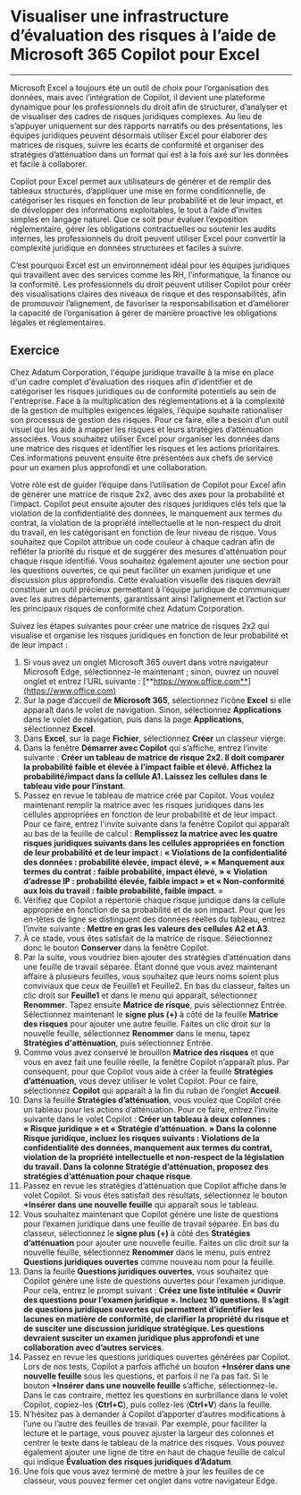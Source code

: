 # Visualiser une infrastructure d’évaluation des risques à l’aide de Microsoft 365 Copilot pour Excel
---
Microsoft Excel a toujours été un outil de choix pour l’organisation des données, mais avec l’intégration de Copilot, il devient une plateforme dynamique pour les professionnels du droit afin de structurer, d’analyser et de visualiser des cadres de risques juridiques complexes. Au lieu de s’appuyer uniquement sur des rapports narratifs ou des présentations, les équipes juridiques peuvent désormais utiliser Excel pour élaborer des matrices de risques, suivre les écarts de conformité et organiser des stratégies d’atténuation dans un format qui est à la fois axé sur les données et facile à collaborer.

Copilot pour Excel permet aux utilisateurs de générer et de remplir des tableaux structurés, d’appliquer une mise en forme conditionnelle, de catégoriser les risques en fonction de leur probabilité et de leur impact, et de développer des informations exploitables, le tout à l’aide d’invites simples en langage naturel. Que ce soit pour évaluer l’exposition réglementaire, gérer les obligations contractuelles ou soutenir les audits internes, les professionnels du droit peuvent utiliser Excel pour convertir la complexité juridique en données structurées et faciles à suivre.

C’est pourquoi Excel est un environnement idéal pour les équipes juridiques qui travaillent avec des services comme les RH, l’informatique, la finance ou la conformité. Les professionnels du droit peuvent utiliser Copilot pour créer des visualisations claires des niveaux de risque et des responsabilités, afin de promouvoir l’alignement, de favoriser la responsabilisation et d’améliorer la capacité de l’organisation à gérer de manière proactive les obligations légales et réglementaires.

## Exercice

Chez Adatum Corporation, l'équipe juridique travaille à la mise en place d'un cadre complet d'évaluation des risques afin d'identifier et de catégoriser les risques juridiques ou de conformité potentiels au sein de l'entreprise. Face à la multiplication des réglementations et à la complexité de la gestion de multiples exigences légales, l’équipe souhaite rationaliser son processus de gestion des risques. Pour ce faire, elle a besoin d’un outil visuel qui les aide à mapper les risques et leurs stratégies d’atténuation associées. Vous souhaitez utiliser Excel pour organiser les données dans une matrice des risques et identifier les risques et les actions prioritaires. Ces informations peuvent ensuite être présentées aux chefs de service pour un examen plus approfondi et une collaboration.

Votre rôle est de guider l’équipe dans l’utilisation de Copilot pour Excel afin de générer une matrice de risque 2x2, avec des axes pour la probabilité et l’impact. Copilot peut ensuite ajouter des risques juridiques clés tels que la violation de la confidentialité des données, le manquement aux termes du contrat, la violation de la propriété intellectuelle et le non-respect du droit du travail, en les catégorisant en fonction de leur niveau de risque. Vous souhaitez que Copilot attribue un code couleur à chaque cadran afin de refléter la priorité du risque et de suggérer des mesures d'atténuation pour chaque risque identifié. Vous souhaitez également ajouter une section pour les questions ouvertes, ce qui peut faciliter un examen juridique et une discussion plus approfondis. Cette évaluation visuelle des risques devrait constituer un outil précieux permettant à l’équipe juridique de communiquer avec les autres départements, garantissant ainsi l’alignement et l’action sur les principaux risques de conformité chez Adatum Corporation.

Suivez les étapes suivantes pour créer une matrice de risques 2x2 qui visualise et organise les risques juridiques en fonction de leur probabilité et de leur impact :

1. Si vous avez un onglet Microsoft 365 ouvert dans votre navigateur Microsoft Edge, sélectionnez-le maintenant ; sinon, ouvrez un nouvel onglet et entrez l’URL suivante : [**https://www.office.com**](https://www.office.com)
1. Sur la page d’accueil de **Microsoft 365**, sélectionnez l’icône **Excel** si elle apparaît dans le volet de navigation. Sinon, sélectionnez **Applications** dans le volet de navigation, puis dans la page **Applications**, sélectionnez **Excel**. 
1. Dans **Excel**, sur la page **Fichier**, sélectionnez **Créer** un classeur vierge.
1. Dans la fenêtre **Démarrer avec Copilot** qui s’affiche, entrez l’invite suivante : **Créer un tableau de matrice de risque 2x2. Il doit comparer la probabilité faible et élevée à l’impact faible et élevé. Affichez la probabilité/impact dans la cellule A1. Laissez les cellules dans le tableau vide pour l’instant**.
1. Passez en revue le tableau de matrice créé par Copilot. Vous voulez maintenant remplir la matrice avec les risques juridiques dans les cellules appropriées en fonction de leur probabilité et de leur impact. Pour ce faire, entrez l'invite suivante dans la fenêtre Copilot qui apparaît au bas de la feuille de calcul : **Remplissez la matrice avec les quatre risques juridiques suivants dans les cellules appropriées en fonction de leur probabilité et de leur impact : « Violations de la confidentialité des données : probabilité élevée, impact élevé, » « Manquement aux termes du contrat : faible probabilité, impact élevé, » « Violation d’adresse IP : probabilité élevée, faible impact » et « Non-conformité aux lois du travail : faible probabilité, faible impact**. »
1. Vérifiez que Copilot a répertorié chaque risque juridique dans la cellule appropriée en fonction de sa probabilité et de son impact. Pour que les en-têtes de ligne se distinguent des données réelles du tableau, entrez l’invite suivante : **Mettre en gras les valeurs des cellules A2 et A3**.
1. À ce stade, vous êtes satisfait de la matrice de risque. Sélectionnez donc le bouton **Conserver** dans la fenêtre Copilot. 
1. Par la suite, vous voudriez bien ajouter des stratégies d’atténuation dans une feuille de travail séparée. Étant donné que vous avez maintenant affaire à plusieurs feuilles, vous souhaitez que leurs noms soient plus conviviaux que ceux de Feuille1 et Feuille2. En bas du classeur, faites un clic droit sur **Feuille1** et dans le menu qui apparaît, sélectionnez **Renommer**. Tapez ensuite **Matrice de risque**, puis sélectionnez Entrée. Sélectionnez maintenant le **signe plus (+)** à côté de la feuille **Matrice des risques** pour ajouter une autre feuille. Faites un clic droit sur la nouvelle feuille, sélectionnez **Renommer** dans le menu, tapez **Stratégies d'atténuation**, puis sélectionnez Entrée. 
1. Comme vous avez conservé le brouillon **Matrice des risques** et que vous en avez fait une feuille réelle, la fenêtre Copilot n’apparaît plus. Par conséquent, pour que Copilot vous aide à créer la feuille **Stratégies d’atténuation**, vous devez utiliser le volet Copilot. Pour ce faire, sélectionnez **Copilot** qui apparaît à la fin du ruban de l’onglet **Accueil**. 
1. Dans la feuille **Stratégies d’atténuation**, vous voulez que Copilot crée un tableau pour les actions d’atténuation. Pour ce faire, entrez l’invite suivante dans le volet Copilot : **Créer un tableau à deux colonnes : « Risque juridique » et « Stratégie d’atténuation. » Dans la colonne Risque juridique, incluez les risques suivants : Violations de la confidentialité des données, manquement aux termes du contrat, violation de la propriété intellectuelle et non-respect de la législation du travail. Dans la colonne Stratégie d’atténuation, proposez des stratégies d’atténuation pour chaque risque**.
1. Passez en revue les stratégies d’atténuation que Copilot affiche dans le volet Copilot. Si vous êtes satisfait des résultats, sélectionnez le bouton **+Insérer dans une nouvelle feuille** qui apparaît sous le tableau.   
1. Vous souhaitez maintenant que Copilot génère une liste de questions pour l’examen juridique dans une feuille de travail séparée. En bas du classeur, sélectionnez le **signe plus (+)** à côté des **Stratégies d’atténuation** pour ajouter une nouvelle feuille. Faites un clic droit sur la nouvelle feuille, sélectionnez **Renommer** dans le menu, puis entrez **Questions juridiques ouvertes** comme nouveau nom pour la feuille. 
1. Dans la feuille **Questions juridiques ouvertes**, vous souhaitez que Copilot génère une liste de questions ouvertes pour l’examen juridique. Pour cela, entrez le prompt suivant : **Créez une liste intitulée « Ouvrir des questions pour l’examen juridique ». Incluez 10 questions. Il s’agit de questions juridiques ouvertes qui permettent d’identifier les lacunes en matière de conformité, de clarifier la propriété du risque et de susciter une discussion juridique stratégique. Les questions devraient susciter un examen juridique plus approfondi et une collaboration avec d’autres services**.
1. Passez en revue les questions juridiques ouvertes générées par Copilot. Lors de nos tests, Copilot a parfois affiché un bouton **+Insérer dans une nouvelle feuille** sous les questions, et parfois il ne l’a pas fait. Si le bouton **+Insérer dans une nouvelle feuille** s’affiche, sélectionnez-le. Dans le cas contraire, mettez les questions en surbrillance dans le volet Copilot, copiez-les (**Ctrl+C**), puis collez-les (**Ctrl+V**) dans la feuille. 
1. N’hésitez pas à demander à Copilot d’apporter d’autres modifications à l’une ou l’autre des feuilles de travail. Par exemple, pour faciliter la lecture et le partage, vous pouvez ajuster la largeur des colonnes et centrer le texte dans le tableau de la matrice des risques. Vous pouvez également ajouter une ligne de titre en haut de chaque feuille de calcul qui indique **Évaluation des risques juridiques d’Adatum**.
1. Une fois que vous avez terminé de mettre à jour les feuilles de ce classeur, vous pouvez fermer cet onglet dans votre navigateur Edge. 
